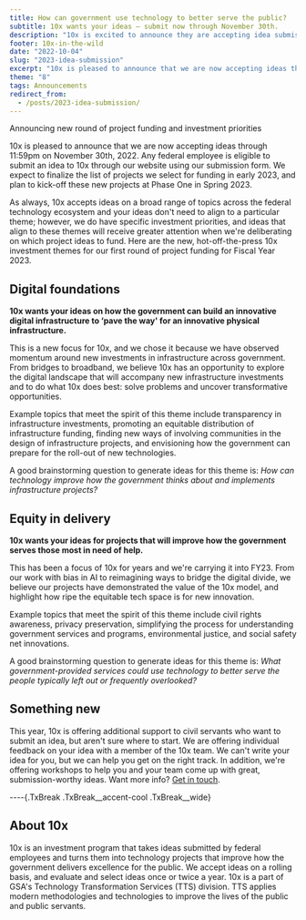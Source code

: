 ```yaml
---
title: How can government use technology to better serve the public? 
subtitle: 10x wants your ideas — submit now through November 30th.
description: "10x is excited to announce they are accepting idea submissions through November 30, 2022."
footer: 10x-in-the-wild
date: "2022-10-04"
slug: "2023-idea-submission"
excerpt: "10x is pleased to announce that we are now accepting ideas through 11:59pm on November 30th, 2022. Any federal employee is eligible to submit an idea to 10x through our website using our submission form."
theme: "8"
tags: Announcements
redirect_from: 
  - /posts/2023-idea-submission/
---
```


<p class="usa-intro">  
    Announcing new round of project funding and investment priorities
</p>

10x is pleased to announce that we are now accepting ideas through 11:59pm on November 30th, 2022. Any federal employee is eligible to submit an idea to 10x through our website using our submission form. We expect to finalize the list of projects we select for funding in early 2023, and plan to kick-off these new projects at Phase One in Spring 2023.

As always, 10x accepts ideas on a broad range of topics across the federal technology ecosystem and your ideas don't need to align to a particular theme; however, we do have specific investment priorities, and ideas that align to these themes will receive greater attention when we're deliberating on which project ideas to fund. Here are the new, hot-off-the-press 10x investment themes for our first round of project funding for Fiscal Year 2023.

## Digital foundations

**10x wants your ideas on how the government can build an innovative digital infrastructure to ‘pave the way' for an innovative physical infrastructure.**

This is a new focus for 10x, and we chose it because we have observed momentum around new investments in infrastructure across government. From bridges to broadband, we believe 10x has an opportunity to explore the digital landscape that will accompany new infrastructure investments and to do what 10x does best: solve problems and uncover transformative opportunities. 

Example topics that meet the spirit of this theme include transparency in infrastructure investments, promoting an equitable distribution of infrastructure funding, finding new ways of involving communities in the design of infrastructure projects, and envisioning how the government can prepare for the roll-out of new technologies. 

A good brainstorming question to generate ideas for this theme is: *How can technology improve how the government thinks about and implements infrastructure projects?* 

## Equity in delivery

**10x wants your ideas for projects that will improve how the government serves those most in need of help.**

This has been a focus of 10x for years and we're carrying it into FY23. From our work with bias in AI to reimagining ways to bridge the digital divide, we believe our projects have demonstrated the value of the 10x model, and highlight how ripe the equitable tech space is for new innovation.

Example topics that meet the spirit of this theme include civil rights awareness, privacy preservation, simplifying the process for understanding government services and programs, environmental justice, and social safety net innovations.

A good brainstorming question to generate ideas for this theme is: *What government-provided services could use technology to better serve the people typically left out or frequently overlooked?*

## Something new

This year, 10x is offering additional support to civil servants who want to submit an idea, but aren't sure where to start. We are offering individual feedback on your idea with a member of the 10x team. We can't write your idea for you, but we can help you get on the right track. In addition, we're offering workshops to help you and your team come up with great, submission-worthy ideas. Want more info? [Get in touch](mailto:10x@gsa.gov).

----{.TxBreak .TxBreak__accent-cool .TxBreak__wide}

## About 10x

10x is an investment program that takes ideas submitted by federal employees and turns them into technology projects that improve how the government delivers excellence for the public. We accept ideas on a rolling basis, and evaluate and select ideas once or twice a year. 10x is a part of GSA's Technology Transformation Services (TTS) division. TTS applies modern methodologies and technologies to improve the lives of the public and public servants.

